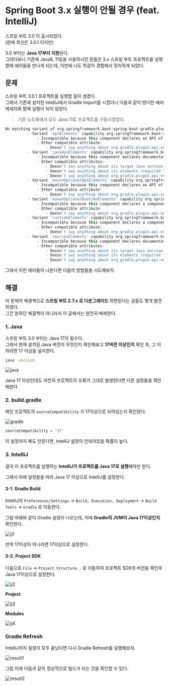 # Spring Boot 3.x 실행이 안될 경우 (feat. IntelliJ)

스프링 부트 3.0 이 출시되었다.  
(현재 최신은 3.0.1 이지만)

3.0 부터는 **Java 17부터 지원**된다.  
그러다보니 기존에 Java8, 11등을 사용하시던 분들은 3.x 스프링 부트 프로젝트를 실행할때 에러들을 만나게 되는데, 이번에 나도 똑같이 경험해서 정리하게 되었다.

## 문제

스프링 부트 3.0.1 프로젝트를 실행할 일이 생겼다.  
그래서 기존에 설치된 IntelliJ에서 Gradle Import를 시켰더니 다음과 같이 방다한 에러 메세지와 함께 실행이 되지 않았다.

> 기존 노트북에서 모두 Java 11로 프로젝트를 구동시켰었다.

```gradle
No matching variant of org.springframework.boot:spring-boot-gradle-plugin:3.0.1 was found. The consumer was configured to find a runtime of a library compatible with Java 16, packaged as a jar, and its dependencies declared externally, as well as attribute 'org.gradle.plugin.api-version' with value '7.6' but:
          - Variant 'apiElements' capability org.springframework.boot:spring-boot-gradle-plugin:3.0.1 declares a library, packaged as a jar, and its dependencies declared externally:
              - Incompatible because this component declares an API of a component compatible with Java 17 and the consumer needed a runtime of a component compatible with Java 16
              - Other compatible attribute:
                  - Doesn't say anything about org.gradle.plugin.api-version (required '7.6')
          - Variant 'javadocElements' capability org.springframework.boot:spring-boot-gradle-plugin:3.0.1 declares a runtime of a component, and its dependencies declared externally:
              - Incompatible because this component declares documentation and the consumer needed a library
              - Other compatible attributes:
                  - Doesn't say anything about its target Java version (required compatibility with Java 16)
                  - Doesn't say anything about its elements (required them packaged as a jar)
                  - Doesn't say anything about org.gradle.plugin.api-version (required '7.6')
          - Variant 'mavenOptionalApiElements' capability org.springframework.boot:spring-boot-gradle-plugin-maven-optional:3.0.1 declares a library, packaged as a jar, and its dependencies declared externally:
              - Incompatible because this component declares an API of a component compatible with Java 17 and the consumer needed a runtime of a component compatible with Java 16
              - Other compatible attribute:
                  - Doesn't say anything about org.gradle.plugin.api-version (required '7.6')
          - Variant 'mavenOptionalRuntimeElements' capability org.springframework.boot:spring-boot-gradle-plugin-maven-optional:3.0.1 declares a runtime of a library, packaged as a jar, and its dependencies declared externally:
              - Incompatible because this component declares a component compatible with Java 17 and the consumer needed a component compatible with Java 16
              - Other compatible attribute:
                  - Doesn't say anything about org.gradle.plugin.api-version (required '7.6')
          - Variant 'runtimeElements' capability org.springframework.boot:spring-boot-gradle-plugin:3.0.1 declares a runtime of a library, packaged as a jar, and its dependencies declared externally:
              - Incompatible because this component declares a component compatible with Java 17 and the consumer needed a component compatible with Java 16
              - Other compatible attribute:
                  - Doesn't say anything about org.gradle.plugin.api-version (required '7.6')
          - Variant 'sourcesElements' capability org.springframework.boot:spring-boot-gradle-plugin:3.0.1 declares a runtime of a component, and its dependencies declared externally:
              - Incompatible because this component declares documentation and the consumer needed a library
              - Other compatible attributes:
                  - Doesn't say anything about its target Java version (required compatibility with Java 16)
                  - Doesn't say anything about its elements (required them packaged as a jar)
                  - Doesn't say anything about org.gradle.plugin.api-version (required '7.6')

```

그래서 이런 에러들이 나온다면 다음의 방법들을 시도해보자.

## 해결

이 문제의 해결책으로 **스프링 부트 2.7.x 로 다운그레이드** 하면된다는 글들도 몇개 발견하였다.  
  그건 원하던 해결책이 아니라서 이 글에서는 완전히 배제한다.  

### 1. Java

스프링 부트 3.0 부터는 Java 17이 필수다.  
그래서 현재 설치된 Java 버전이 무엇인지 확인해보고 **17버전 이상인지** 확인 후, 그 이하라면 17 이상을 설치한다.

```bash
java -version
```

![java](./images/java.png)

Java 17 이상인데도 여전히 프로젝트의 오류가 그대로 발생한다면 다른 설정들을 확인해본다.

### 2. build.gradle

해당 프로젝트의 `sourceCompatibility` 가 17이상으로 되어있는지 확인한다.

![gradle](./images/gradle.png)

```groovy
sourceCompatibility = '17'
```


이 설정까지 해도 안된다면, IntelliJ 설정이 안되어있을 확률이 높다.

### 3. IntelliJ

결국 이 프로젝트를 실행하는 **IntelliJ가 프로젝트를 Java 17로 실행**해야만 한다.  
  
그래서 아래 설정들을 따라 Java 17 이상으로 IntelliJ를 설정한다.

#### 3-1. Gradle Build

IntelliJ의 `Preferences/Settings` -> `Build, Execution, Deployment` -> `Build Tools` -> `Gradle` 로 이동한다.  
  
그럼 아래와 같이 Gradle 설정이 나오는데, 이때 **Gradle의 JVM이 Java 17이상인지** 확인한다.  

![ij1](./images/ij1.png)

만약 17이상이 아니라면 17이상으로 설정한다.

#### 3-2. Project SDK

다음으로 `File` -> `Project Structure..` 로 이동하여 프로젝트 SDK의 버전을 확인후 Java 17이상으로 설정한다.  

![ij2](./images/ij2.png)

  
**Project**

![ij3](./images/ij3.png)

**Modules**

![ij4](./images/ij4.png)

### Gradle Refresh

IntelliJ까지 설정이 모두 끝났다면 다시 Gradle Refresh를 실행해보자.

![result1](./images/result1.png)

그럼 이제 다음과 같이 정상적으로 빌드가 되는 것을 확인할 수 있다.

![result2](./images/result2.png)